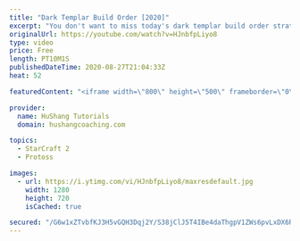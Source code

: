 ```yaml
---
title: "Dark Templar Build Order [2020]"
excerpt: "You don't want to miss today's dark templar build order strategy guide! We're learning a dark templar build order(dt rush)! This strategy/build is for the Protoss vs Terran matchup and get's your dark templar (DT) out by 4:30 IN YOUR OPPONENTS BASE by using a warp prism which we sneak out across the"
originalUrl: https://youtube.com/watch?v=HJnbfpLiyo8
type: video
price: Free
length: PT10M1S
publishedDateTime: 2020-08-27T21:04:33Z
heat: 52

featuredContent: "<iframe width=\"800\" height=\"500\" frameborder=\"0\" src=\"https://www.youtube.com/embed/HJnbfpLiyo8\" allow=\"accelerometer; autoplay; encrypted-media; gyroscope; picture-in-picture\" allowfullscreen></iframe>"

provider:
  name: HuShang Tutorials
  domain: hushangcoaching.com

topics:
  - StarCraft 2
  - Protoss

images:
  - url: https://i.ytimg.com/vi/HJnbfpLiyo8/maxresdefault.jpg
    width: 1280
    height: 720
    isCached: true

secured: "/G6w1xZTvbfKJ3H5vGQH3Dqj2Y/S38jClJ5T4IBe4daThgpV1ZWs6pvLxDX6RIyZVni5PsmVouLfJdE7LA9eK9YXCxn7n3TJPKquhklIgdZpJdsENbdkYcqs3fNpUhHwj3E6zz8uDt4J1aoz1QXV2uqG2rQ9Jtvv8uV8gA35xk4Mb4vAvnmFr8jr7Z69tm74DH0NYH8wVvzpBTrQhZdYKQtu5D2z+blea3ig0U+inU4Zvvdq/hsin77RdyZoVidYPYYsT78H4EkX22zWdxjCt8A1hTaBFR5aL5+Ia/K3Tgj9+7xcH/S1nXP0w+rPBHxQFcN5RckaYUCyWxnigIjOJRLHKDcKB8i2Yt2IAk79UVvQYotWb7RVH7NoVdFXBr6/kWTSBje0Gwt/fmKwwkv67G2nQq7kZ/UgKnAf3Fz7xLM=;mq2WKgXvS8350yC9c1MmMA=="
---
```


